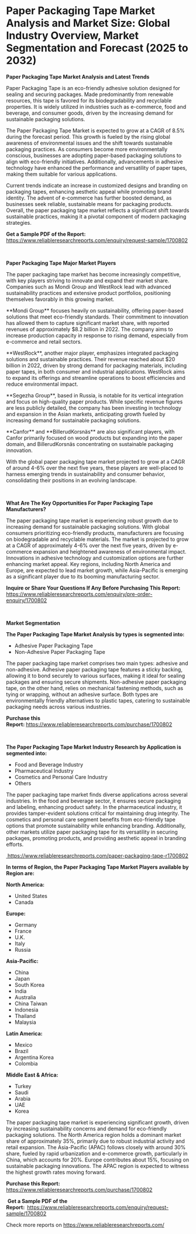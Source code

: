 <p><h1>Paper Packaging Tape Market Analysis and Market Size: Global Industry Overview, Market Segmentation and Forecast (2025 to 2032)</h1></p><p><strong>Paper Packaging Tape Market Analysis and Latest Trends</strong></p>
<p><p>Paper Packaging Tape is an eco-friendly adhesive solution designed for sealing and securing packages. Made predominantly from renewable resources, this tape is favored for its biodegradability and recyclable properties. It is widely utilized in industries such as e-commerce, food and beverage, and consumer goods, driven by the increasing demand for sustainable packaging solutions.</p><p>The Paper Packaging Tape Market is expected to grow at a CAGR of 8.5% during the forecast period. This growth is fueled by the rising global awareness of environmental issues and the shift towards sustainable packaging practices. As consumers become more environmentally conscious, businesses are adopting paper-based packaging solutions to align with eco-friendly initiatives. Additionally, advancements in adhesive technology have enhanced the performance and versatility of paper tapes, making them suitable for various applications.</p><p>Current trends indicate an increase in customized designs and branding on packaging tapes, enhancing aesthetic appeal while promoting brand identity. The advent of e-commerce has further boosted demand, as businesses seek reliable, sustainable means for packaging products. Overall, the paper packaging tape market reflects a significant shift towards sustainable practices, making it a pivotal component of modern packaging strategies.</p></p>
<p><strong>Get a Sample PDF of the Report:&nbsp;</strong> <a href="https://www.reliableresearchreports.com/enquiry/request-sample/1700802?utm_campaign=2287&utm_medium=2&utm_source=Github&utm_content=ia&utm_term=27032025&utm_id=paper-packaging-tape">https://www.reliableresearchreports.com/enquiry/request-sample/1700802</a></p>
<p>&nbsp;</p>
<p><strong>Paper Packaging Tape Major Market Players</strong></p>
<p><p>The paper packaging tape market has become increasingly competitive, with key players striving to innovate and expand their market share. Companies such as Mondi Group and WestRock lead with advanced sustainability practices and extensive product portfolios, positioning themselves favorably in this growing market.</p><p>**Mondi Group** focuses heavily on sustainability, offering paper-based solutions that meet eco-friendly standards. Their commitment to innovation has allowed them to capture significant market share, with reported revenues of approximately $8.2 billion in 2022. The company aims to increase production capacity in response to rising demand, especially from e-commerce and retail sectors.</p><p>**WestRock**, another major player, emphasizes integrated packaging solutions and sustainable practices. Their revenue reached about $20 billion in 2022, driven by strong demand for packaging materials, including paper tapes, in both consumer and industrial applications. WestRock aims to expand its offerings and streamline operations to boost efficiencies and reduce environmental impact.</p><p>**Segezha Group**, based in Russia, is notable for its vertical integration and focus on high-quality paper products. While specific revenue figures are less publicly detailed, the company has been investing in technology and expansion in the Asian markets, anticipating growth fueled by increasing demand for sustainable packaging solutions.</p><p>**Canfor** and **BillerudKorsnäs** are also significant players, with Canfor primarily focused on wood products but expanding into the paper domain, and BillerudKorsnäs concentrating on sustainable packaging innovation. </p><p>With the global paper packaging tape market projected to grow at a CAGR of around 4-6% over the next five years, these players are well-placed to harness emerging trends in sustainability and consumer behavior, consolidating their positions in an evolving landscape.</p></p>
<p>&nbsp;</p>
<p><strong>What Are The Key Opportunities For Paper Packaging Tape Manufacturers?</strong></p>
<p><p>The paper packaging tape market is experiencing robust growth due to increasing demand for sustainable packaging solutions. With global consumers prioritizing eco-friendly products, manufacturers are focusing on biodegradable and recyclable materials. The market is projected to grow at a CAGR of approximately 4-6% over the next five years, driven by e-commerce expansion and heightened awareness of environmental impact. Innovations in adhesive technology and customization options are further enhancing market appeal. Key regions, including North America and Europe, are expected to lead market growth, while Asia-Pacific is emerging as a significant player due to its booming manufacturing sector.</p></p>
<p><strong>Inquire or Share Your Questions If Any Before Purchasing This Report:</strong> <a href="https://www.reliableresearchreports.com/enquiry/pre-order-enquiry/1700802?utm_campaign=2287&utm_medium=2&utm_source=Github&utm_content=ia&utm_term=27032025&utm_id=paper-packaging-tape">https://www.reliableresearchreports.com/enquiry/pre-order-enquiry/1700802</a></p>
<p>&nbsp;</p>
<p><strong>Market Segmentation</strong></p>
<p><strong>The Paper Packaging Tape Market Analysis by types is segmented into:</strong></p>
<p><ul><li>Adhesive Paper Packaging Tape</li><li>Non-Adhesive Paper Packaging Tape</li></ul></p>
<p><p>The paper packaging tape market comprises two main types: adhesive and non-adhesive. Adhesive paper packaging tape features a sticky backing, allowing it to bond securely to various surfaces, making it ideal for sealing packages and ensuring secure shipments. Non-adhesive paper packaging tape, on the other hand, relies on mechanical fastening methods, such as tying or wrapping, without an adhesive surface. Both types are environmentally friendly alternatives to plastic tapes, catering to sustainable packaging needs across various industries.</p></p>
<p><strong>Purchase this Report:&nbsp;</strong><a href="https://www.reliableresearchreports.com/purchase/1700802?utm_campaign=2287&utm_medium=2&utm_source=Github&utm_content=ia&utm_term=27032025&utm_id=paper-packaging-tape">https://www.reliableresearchreports.com/purchase/1700802</a></p>
<p>&nbsp;</p>
<p><strong>The Paper Packaging Tape Market Industry Research by Application is segmented into:</strong></p>
<p><ul><li>Food and Beverage Industry</li><li>Pharmaceutical Industry</li><li>Cosmetics and Personal Care Industry</li><li>Others</li></ul></p>
<p><p>The paper packaging tape market finds diverse applications across several industries. In the food and beverage sector, it ensures secure packaging and labeling, enhancing product safety. In the pharmaceutical industry, it provides tamper-evident solutions critical for maintaining drug integrity. The cosmetics and personal care segment benefits from eco-friendly tape options that promote sustainability while enhancing branding. Additionally, other markets utilize paper packaging tape for its versatility in securing packages, promoting products, and providing aesthetic appeal in branding efforts.</p></p>
<p><a href="https://www.reliableresearchreports.com/paper-packaging-tape-r1700802?utm_campaign=2287&utm_medium=2&utm_source=Github&utm_content=ia&utm_term=27032025&utm_id=paper-packaging-tape">&nbsp;https://www.reliableresearchreports.com/paper-packaging-tape-r1700802</a></p>
<p><strong>In terms of Region, the Paper Packaging Tape Market Players available by Region are:</strong></p>
<p>
    <p> <strong> North America: </strong>
        <ul>
            <li>United States</li>
            <li>Canada</li>
        </ul>
        </p> 
    <p> <strong> Europe: </strong>
        <ul>
            <li>Germany</li>
            <li>France</li>
            <li>U.K.</li>
            <li>Italy</li>
            <li>Russia</li>
        </ul>
        </p> 
    <p> <strong> Asia-Pacific: </strong>
        <ul>
            <li>China</li>
            <li>Japan</li>
            <li>South Korea</li>
            <li>India</li>
            <li>Australia</li>
            <li>China Taiwan</li>
            <li>Indonesia</li>
            <li>Thailand</li>
            <li>Malaysia</li>
        </ul>
        </p> 
    <p> <strong> Latin America: </strong>
        <ul>
            <li>Mexico</li>
            <li>Brazil</li>
            <li>Argentina Korea</li>
            <li>Colombia</li>
        </ul>
        </p> 
    <p> <strong> Middle East & Africa: </strong>
        <ul>
            <li>Turkey</li>
            <li>Saudi</li>
            <li>Arabia</li>
            <li>UAE</li>
            <li>Korea</li>
        </ul>
    </p>
    </p>
<p><p>The paper packaging tape market is experiencing significant growth, driven by increasing sustainability concerns and demand for eco-friendly packaging solutions. The North America region holds a dominant market share of approximately 35%, primarily due to robust industrial activity and retail expansion. The Asia-Pacific (APAC) follows closely with around 30% share, fueled by rapid urbanization and e-commerce growth, particularly in China, which accounts for 20%. Europe contributes about 15%, focusing on sustainable packaging innovations. The APAC region is expected to witness the highest growth rates moving forward.</p></p>
<p><strong>Purchase this Report: </strong><a href="https://www.reliableresearchreports.com/purchase/1700802?utm_campaign=2287&utm_medium=2&utm_source=Github&utm_content=ia&utm_term=27032025&utm_id=paper-packaging-tape">https://www.reliableresearchreports.com/purchase/1700802</a></p>
<p>&nbsp;<strong>Get a Sample PDF of the Report:&nbsp;&nbsp;</strong><a href="https://www.reliableresearchreports.com/enquiry/request-sample/1700802?utm_campaign=2287&utm_medium=2&utm_source=Github&utm_content=ia&utm_term=27032025&utm_id=paper-packaging-tape">https://www.reliableresearchreports.com/enquiry/request-sample/1700802</a></p>
<p><strong></strong></p>
<p>Check more reports on <a href="https://www.reliableresearchreports.com/?utm_campaign=2287&utm_medium=2&utm_source=Github&utm_content=ia&utm_term=27032025&utm_id=paper-packaging-tape">https://www.reliableresearchreports.com/</a></p>